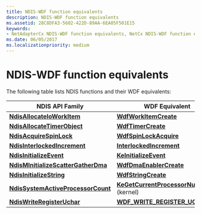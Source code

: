 ```yaml
---
title: NDIS-WDF function equivalents
description: NDIS-WDF function equivalents
ms.assetid: 28C8DFA3-5602-422D-89AA-6EA05F501E15
keywords:
- NetAdapterCx NDIS-WDF function equivalents, NetCx NDIS-WDF function equivalents
ms.date: 06/05/2017
ms.localizationpriority: medium
---
```


# NDIS-WDF function equivalents

The following table lists NDIS functions and their WDF equivalents:

|NDIS API Family|WDF Equivalent|
|-|-|
|[**NdisAllocateIoWorkItem**](https://docs.microsoft.com/windows-hardware/drivers/ddi/ndis/nf-ndis-ndisallocateioworkitem)|[**WdfWorkItemCreate**](https://docs.microsoft.com/windows-hardware/drivers/ddi/wdfworkitem/nf-wdfworkitem-wdfworkitemcreate)|
|[**NdisAllocateTimerObject**](https://docs.microsoft.com/windows-hardware/drivers/ddi/ndis/nf-ndis-ndisallocatetimerobject)|[**WdfTimerCreate**](https://docs.microsoft.com/windows-hardware/drivers/ddi/wdftimer/nf-wdftimer-wdftimercreate)|
|[**NdisAcquireSpinLock**](https://docs.microsoft.com/windows-hardware/drivers/ddi/ndis/nf-ndis-ndisacquirespinlock)|[**WdfSpinLockAcquire**](https://docs.microsoft.com/previous-versions/windows/hardware/drivers/ff550040(v=vs.85))|
|[**NdisInterlockedIncrement**](https://docs.microsoft.com/windows-hardware/drivers/ddi/ndis/nf-ndis-ndisinterlockedincrement)|[**InterlockedIncrement**](https://docs.microsoft.com/windows-hardware/drivers/ddi/wdm/nf-wdm-interlockedincrement)|
|[**NdisInitializeEvent**](https://docs.microsoft.com/windows-hardware/drivers/ddi/ndis/nf-ndis-ndisinitializeevent)|[**KeInitializeEvent**](https://docs.microsoft.com/windows-hardware/drivers/ddi/wdm/nf-wdm-keinitializeevent)|
|[**NdisMInitializeScatterGatherDma**](https://docs.microsoft.com/previous-versions/windows/hardware/network/ff553543(v=vs.85))|[**WdfDmaEnablerCreate**](https://docs.microsoft.com/windows-hardware/drivers/ddi/wdfdmaenabler/nf-wdfdmaenabler-wdfdmaenablercreate)|
|[**NdisInitializeString**](https://docs.microsoft.com/windows-hardware/drivers/ddi/ndis/nf-ndis-ndisinitializestring)|[**WdfStringCreate**](https://docs.microsoft.com/windows-hardware/drivers/ddi/wdfstring/nf-wdfstring-wdfstringcreate)|
|[**NdisSystemActiveProcessorCount**](https://docs.microsoft.com/windows-hardware/drivers/ddi/ndis/nf-ndis-ndissystemactiveprocessorcount)|[**KeGetCurrentProcessorNumberEx**](https://docs.microsoft.com/windows-hardware/drivers/ddi/ntddk/nf-ntddk-kegetcurrentprocessornumberex) (kernel)|
|[**NdisWriteRegisterUchar**](https://docs.microsoft.com/windows-hardware/drivers/ddi/ndis/nf-ndis-ndiswriteregisteruchar)|[**WDF_WRITE_REGISTER_UCHAR**](https://docs.microsoft.com/windows-hardware/drivers/ddi/wdfhwaccess/nf-wdfhwaccess-wdf_write_register_uchar)|
